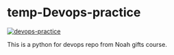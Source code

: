 # temp-Devops-practice
[![devops-practice](https://github.com/vin136/temp-Devops-practice/actions/workflows/main.yml/badge.svg)](https://github.com/vin136/temp-Devops-practice/actions/workflows/main.yml)

This is a python for devops repo from Noah gifts course.
